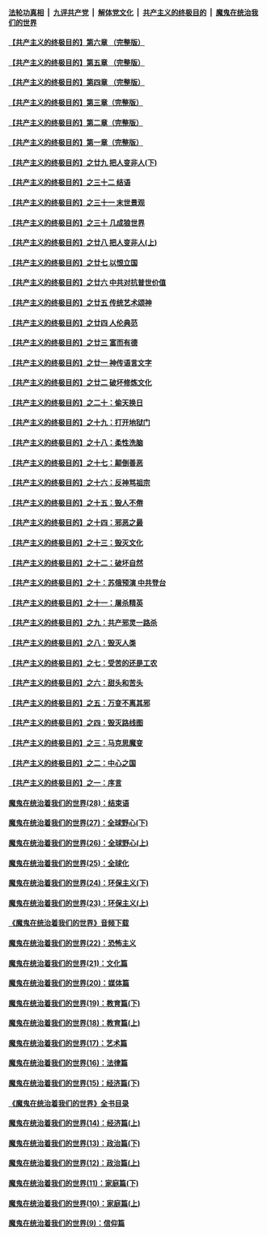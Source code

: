 ####  [法轮功真相](../../../../basic/blob/master/README.md?t=04040931) &nbsp;|&nbsp; [九评共产党](../../../../9ping.md/blob/master/README.md?t=04040931) &nbsp;|&nbsp; [解体党文化](../../../../jtdwh.md/blob/master/README.md?t=04040931)  &nbsp;|&nbsp; [共产主义的终极目的](../../../../gczydzjmd.md/blob/master/README.md?t=04040931) &nbsp;|&nbsp; [魔鬼在统治我们的世界](../../../../mgztzwmdsj.md/blob/master/README.md?t=04040931) 

#### [【共产主义的终极目的】第六章 （完整版）](../pages/nsc422/n11428913.md?t=04040931) 

#### [【共产主义的终极目的】第五章 （完整版）](../pages/nsc422/n11428912.md?t=04040931) 

#### [【共产主义的终极目的】第四章 （完整版）](../pages/nsc422/n11428907.md?t=04040931) 

#### [【共产主义的终极目的】第三章（完整版）](../pages/nsc422/n11428848.md?t=04040931) 

#### [【共产主义的终极目的】第二章（完整版）](../pages/nsc422/n11428831.md?t=04040931) 

#### [【共产主义的终极目的】第一章（完整版）](../pages/nsc422/n11417651.md?t=04040931) 

#### [【共产主义的终极目的】之廿九 把人变非人(下)](../pages/nsc422/n11344140.md?t=04040931) 

#### [【共产主义的终极目的】之三十二 结语](../pages/nsc422/n11360535.md?t=04040931) 

#### [【共产主义的终极目的】之三十一 末世景观](../pages/nsc422/n11351129.md?t=04040931) 

#### [【共产主义的终极目的】之三十 几成狼世界](../pages/nsc422/n11348280.md?t=04040931) 

#### [【共产主义的终极目的】之廿八 把人变非人(上)](../pages/nsc422/n11340492.md?t=04040931) 

#### [【共产主义的终极目的】之廿七 以恨立国](../pages/nsc422/n11336944.md?t=04040931) 

#### [【共产主义的终极目的】之廿六 中共对抗普世价值](../pages/nsc422/n11324785.md?t=04040931) 

#### [【共产主义的终极目的】之廿五 传统艺术颂神](../pages/nsc422/n11296396.md?t=04040931) 

#### [【共产主义的终极目的】之廿四 人伦典范](../pages/nsc422/n11296397.md?t=04040931) 

#### [【共产主义的终极目的】之廿三 富而有德](../pages/nsc422/n11283598.md?t=04040931) 

#### [【共产主义的终极目的】之廿一 神传语言文字](../pages/nsc422/n11263265.md?t=04040931) 

#### [【共产主义的终极目的】之廿二 破坏修炼文化](../pages/nsc422/n11245728.md?t=04040931) 

#### [【共产主义的终极目的】之二十：偷天换日](../pages/nsc422/n11238846.md?t=04040931) 

#### [【共产主义的终极目的】之十九：打开地狱门](../pages/nsc422/n11206376.md?t=04040931) 

#### [【共产主义的终极目的】之十八：柔性洗脑](../pages/nsc422/n11199994.md?t=04040931) 

#### [【共产主义的终极目的】之十七：颠倒善恶](../pages/nsc422/n11179782.md?t=04040931) 

#### [【共产主义的终极目的】之十六：反神骂祖宗](../pages/nsc422/n11166798.md?t=04040931) 

#### [【共产主义的终极目的】之十五：毁人不倦](../pages/nsc422/n11166792.md?t=04040931) 

#### [【共产主义的终极目的】之十四：邪恶之最](../pages/nsc422/n11150249.md?t=04040931) 

#### [【共产主义的终极目的】之十三：毁灭文化](../pages/nsc422/n11135227.md?t=04040931) 

#### [【共产主义的终极目的】之十二：破坏自然](../pages/nsc422/n11135214.md?t=04040931) 

#### [【共产主义的终极目的】之十：苏俄预演 中共登台](../pages/nsc422/n11118424.md?t=04040931) 

#### [【共产主义的终极目的】之十一：屠杀精英](../pages/nsc422/n11118442.md?t=04040931) 

#### [【共产主义的终极目的】之九：共产邪灵一路杀](../pages/nsc422/n11114139.md?t=04040931) 

#### [【共产主义的终极目的】之八：毁灭人类](../pages/nsc422/n11108503.md?t=04040931) 

#### [【共产主义的终极目的】之七：受苦的还是工农](../pages/nsc422/n11101809.md?t=04040931) 

#### [【共产主义的终极目的】之六：甜头和苦头](../pages/nsc422/n11096971.md?t=04040931) 

#### [【共产主义的终极目的】之五：万变不离其邪](../pages/nsc422/n11091285.md?t=04040931) 

#### [【共产主义的终极目的】之四：毁灭路线图](../pages/nsc422/n11086284.md?t=04040931) 

#### [【共产主义的终极目的】之三：马克思魔变](../pages/nsc422/n11061941.md?t=04040931) 

#### [【共产主义的终极目的】之二：中心之国](../pages/nsc422/n11047728.md?t=04040931) 

#### [【共产主义的终极目的】之一：序言](../pages/nsc422/n11086077.md?t=04040931) 

#### [魔鬼在统治着我们的世界(28)：结束语](../pages/nsc422/n10936246.md?t=04040931) 

#### [魔鬼在统治着我们的世界(27)：全球野心(下)](../pages/nsc422/n10928319.md?t=04040931) 

#### [魔鬼在统治着我们的世界(26)：全球野心(上)](../pages/nsc422/n10900318.md?t=04040931) 

#### [魔鬼在统治着我们的世界(25)：全球化](../pages/nsc422/n10788205.md?t=04040931) 

#### [魔鬼在统治着我们的世界(24)：环保主义(下)](../pages/nsc422/n10695307.md?t=04040931) 

#### [魔鬼在统治着我们的世界(23)：环保主义(上)](../pages/nsc422/n10688613.md?t=04040931) 

#### [《魔鬼在统治着我们的世界》音频下载](../pages/nsc422/n10635553.md?t=04040931) 

#### [魔鬼在统治着我们的世界(22)：恐怖主义](../pages/nsc422/n10614727.md?t=04040931) 

#### [魔鬼在统治着我们的世界(21)：文化篇](../pages/nsc422/n10597706.md?t=04040931) 

#### [魔鬼在统治着我们的世界(20)：媒体篇](../pages/nsc422/n10586579.md?t=04040931) 

#### [魔鬼在统治着我们的世界(19)：教育篇(下)](../pages/nsc422/n10564808.md?t=04040931) 

#### [魔鬼在统治着我们的世界(18)：教育篇(上)](../pages/nsc422/n10526970.md?t=04040931) 

#### [魔鬼在统治着我们的世界(17)：艺术篇](../pages/nsc422/n10499093.md?t=04040931) 

#### [魔鬼在统治着我们的世界(16)：法律篇](../pages/nsc422/n10485969.md?t=04040931) 

#### [魔鬼在统治着我们的世界(15)：经济篇(下)](../pages/nsc422/n10469975.md?t=04040931) 

#### [《魔鬼在统治着我们的世界》全书目录](../pages/nsc422/n10464261.md?t=04040931) 

#### [魔鬼在统治着我们的世界(14)：经济篇(上)](../pages/nsc422/n10457370.md?t=04040931) 

#### [魔鬼在统治着我们的世界(13)：政治篇(下)](../pages/nsc422/n10448270.md?t=04040931) 

#### [魔鬼在统治着我们的世界(12)：政治篇(上)](../pages/nsc422/n10444576.md?t=04040931) 

#### [魔鬼在统治着我们的世界(11)：家庭篇(下)](../pages/nsc422/n10440961.md?t=04040931) 

#### [魔鬼在统治着我们的世界(10)：家庭篇(上)](../pages/nsc422/n10435448.md?t=04040931) 

#### [魔鬼在统治着我们的世界(9)：信仰篇](../pages/nsc422/n10432159.md?t=04040931) 

